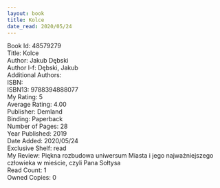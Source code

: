```yaml
---
layout: book
title: Kolce
date_read: 2020/05/24
---
```


Book Id: 48579279<br />
Title: Kolce<br />
Author: Jakub Dębski<br />
Author l-f: Dębski, Jakub<br />
Additional Authors: <br />
ISBN: <br />
ISBN13: 9788394888077<br />
My Rating: 5<br />
Average Rating: 4.00<br />
Publisher: Demland<br />
Binding: Paperback<br />
Number of Pages: 28<br />
Year Published: 2019<br />
Date Added: 2020/05/24<br />
Exclusive Shelf: read<br />
My Review: Piękna rozbudowa uniwersum Miasta i jego najważniejszego człowieka w mieście, czyli Pana Sołtysa<br />
Read Count: 1<br />
Owned Copies: 0<br />

